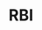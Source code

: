 ---
title: RBI
crosslinks:
- legaladvice
- UnresolvedMysteries
- Scams
- whatisthisthing
- youtubefactsbot
- ARG
- WhatIsThisPainting
- u_imguralbumbot
- Connecticut
- enhanceenhanceenhance
- creepypasta
- HelpMeFind
- conspiracy
- videos
- WTF
- OutOfTheLoop
- translator
- movies
- AMADisasters
- asmr
---